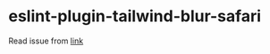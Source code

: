# eslint-plugin-tailwind-blur-safari

Read issue from [link](https://graffino.com/til/CjT2jrcLHP-how-to-fix-filter-blur-performance-issue-in-safari)
